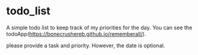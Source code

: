 # todo_list

A simple todo list to keep track of my priorities for the day. You can see the todoApp(https://bonecrushereb.github.io/rememberall/).

please provide a task and priority. However, the date is optional.
